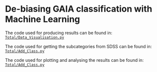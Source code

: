 # De-biasing GAIA classification with Machine Learning

The code used for producing results can be found in: [`Total/Data_Visualisation.py`](https://github.com/svejlgaard/PUKBLOCK2/blob/main/Total/Data_Visualisation.py)


The code used for getting the subcategories from SDSS can be found in: [`Total/Add_Class.py`](https://github.com/svejlgaard/PUKBLOCK2/blob/main/Total/Add_Class.py)


The code used for plotting and analysing the results can be found in: [`Total/Add_Class.py`](https://github.com/svejlgaard/PUKBLOCK2/blob/main/Plotting.py)
